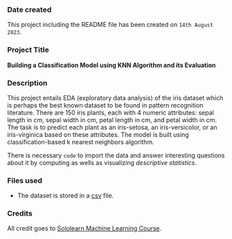 ### Date created
This project including the README file has been created on `14th August 2023`.

### Project Title
**Building a Classification Model using KNN Algorithm and its Evaluation**

### Description
This project entails EDA (exploratory data analysis) of the iris dataset which is perhaps the best known dataset to be found in pattern recognition literature. There are 150 iris plants, each with 4 numeric attributes: sepal length in cm, sepal width in cm, petal length in cm, and petal width in cm. The task is to predict each plant as an iris-setosa, an iris-versicolor, or an iris-virginica based on these attributes. The model is built using classification-based k nearest neighbors algorithm. 

There is necessary `code` to import the data and answer interesting questions about it by computing as wells as visualizing _descriptive statistics_.

### Files used
* The dataset is stored in a [csv](https://sololearn.com/uploads/files/iris.csv) file.

### Credits
All credit goes to [Sololearn Machine Learning Course](https://www.sololearn.com/learn/courses/le-machine-learning).